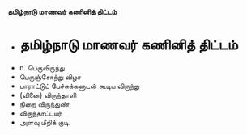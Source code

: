 **தமிழ்நாடு மாணவர் கணினித் திட்டம்**
- # தமிழ்நாடு மாணவர் கணினித் திட்டம்
- n. பெருவிருந்து
- பெருஞ்சோற்று விழா
- பாராட்டுப் பேச்சுக்களுடன் கூடிய விருந்து
- (வினை) விருந்தாளி
- நிறை விருந்துண்
- விருந்தாட்டயர்
- அளவு மீறிக் குடி.

